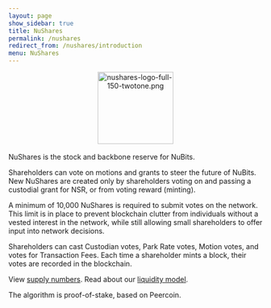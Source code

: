```yaml
---
layout: page
show_sidebar: true
title: NuShares
permalink: /nushares
redirect_from: /nushares/introduction
menu: NuShares
---
```

<center><img src="{{ site.url }}{{ site.baseurl }}/assets/nushares-logo-full-150-twotone.png" width="150" height="143" alt="nushares-logo-full-150-twotone.png" /></center>
<br>
NuShares is the stock and backbone reserve for NuBits.

Shareholders can vote on motions and grants to steer the future of NuBits. New NuShares are created only by shareholders voting on and passing a custodial grant for NSR, or from voting reward (minting).

A minimum of 10,000 NuShares is required to submit votes on the network. This limit is in place to prevent blockchain clutter from individuals without a vested interest in the network, while still allowing small shareholders to offer input into network decisions.

Shareholders can cast Custodian votes, Park Rate votes, Motion votes, and votes for Transaction Fees. Each time a shareholder mints a block, their votes are recorded in the blockchain.

View [supply numbers](https://discuss.nubits.com/t/supply-reserves-and-equilibrium-nsr-buybacks-sales-status/3347/565). Read about our [liquidity model](https://discuss.nubits.com/t/nubits-liquidity-model/5395).

The algorithm is proof-of-stake, based on Peercoin.
